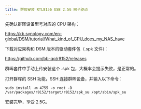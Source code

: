 ```yaml
---
title: 群晖安装 RTL8156 USB 2.5G 网卡驱动
---
```


先确认群晖设备型号对应的 CPU 架构：

https://kb.synology.com/en-global/DSM/tutorial/What_kind_of_CPU_does_my_NAS_have

下载对应架构和 DSM 版本的驱动套件包（.spk 文件）：

https://github.com/bb-qq/r8152/releases

群晖套件中手动上传安装这个 .spk 包，大概率会提示失败，是正常的。

打开群晖的 SSH 功能，SSH 连接群晖设备，并输入以下命令：

`sudo install -m 4755 -o root -D /var/packages/r8152/target/r8152/spk_su /opt/sbin/spk_su`

安装完毕，享受 2.5G。
